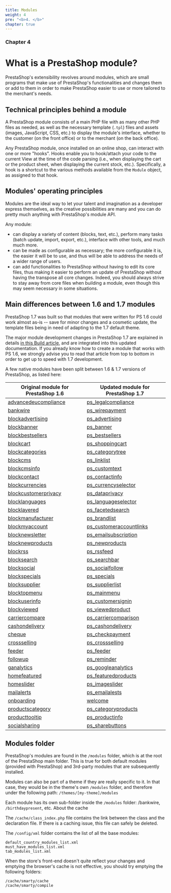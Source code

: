 ```yaml
---
title: Modules
weight: 4
pre: "<b>4. </b>"
chapter: true
---
```


### Chapter 4

What is a PrestaShop module?
============================

PrestaShop's extensibility revolves around modules, which are small
programs that make use of PrestaShop's functionalities and changes them
or add to them in order to make PrestaShop easier to use or more
tailored to the merchant's needs.

Technical principles behind a module
------------------------------------

A PrestaShop module consists of a main PHP file with as many other PHP
files as needed, as well as the necessary template (`.tpl`) files and
assets (images, JavaScript, CSS, etc.) to display the module's
interface, whether to the customer (on the front office) or to the
merchant (on the back office).

Any PrestaShop module, once installed on an online shop, can interact
with one or more "hooks". Hooks enable you to hook/attach your code to
the current View at the time of the code parsing (i.e., when displaying
the cart or the product sheet, when displaying the current stock, etc.).
Specifically, a hook is a shortcut to the various methods available from
the `Module` object, as assigned to that hook.

Modules' operating principles
-----------------------------

Modules are the ideal way to let your talent and imagination as a
developer express themselves, as the creative possibilities are many and
you can do pretty much anything with PrestaShop's module API.

Any module:

-   can display a variety of content (blocks, text, etc.), perform many
    tasks (batch update, import, export, etc.), interface with other
    tools, and much much more.
-   can be made as configurable as necessary; the more configurable it
    is, the easier it will be to use, and thus will be able to address
    the needs of a wider range of users.
-   can add functionalities to PrestaShop without having to edit its
    core files, thus making it easier to perform an update of PrestaShop
    without having the transpose all core changes. Indeed, you should
    always strive to stay away from core files when building a module,
    even though this may seem necessary in some situations.

Main differences between 1.6 and 1.7 modules
--------------------------------------------

PrestaShop 1.7 was built so that modules that were written for PS 1.6
could work almost as-is -- save for minor changes and a cosmetic update,
the template files being in need of adapting to the 1.7 default theme.

The major module development changes in PrestaShop 1.7 are explained in
details [in this Build
article](http://build.prestashop.com/news/module-development-changes-in-17/),
and are integrated into this updated documentation. If you already know
how to create a module that works with PS 1.6, we strongly advise you to
read that article from top to bottom in order to get up to speed with
1.7 development.

A few native modules have been split between 1.6 & 1.7 versions of PrestaShop, as listed here:

| Original module for PrestaShop 1.6 | Updated module for PrestaShop 1.7 |
| -----------------------------------|-----------------------------------|
| [advancedeucompliance](https://github.com/PrestaShop/advancedeucompliance) | [ps_legalcompliance](https://github.com/PrestaShop/ps_legalcompliance) |
| [bankwire](https://github.com/PrestaShop/bankwire) | [ps_wirepayment](https://github.com/PrestaShop/ps_wirepayment) |
| [blockadvertising](https://github.com/PrestaShop/blockadvertising) | [ps_advertising](https://github.com/PrestaShop/ps_advertising) |
| [blockbanner](https://github.com/PrestaShop/blockbanner) | [ps_banner](https://github.com/PrestaShop/ps_banner) |
| [blockbestsellers](https://github.com/PrestaShop/blockbestsellers) | [ps_bestsellers](https://github.com/PrestaShop/ps_bestsellers) |
| [blockcart](https://github.com/PrestaShop/blockcart) | [ps_shoppingcart](https://github.com/PrestaShop/ps_shoppingcart) |
| [blockcategories](https://github.com/PrestaShop/blockcategories) | [ps_categorytree](https://github.com/PrestaShop/ps_categorytree) |
| [blockcms](https://github.com/PrestaShop/blockcms) | [ps_linklist](https://github.com/PrestaShop/ps_linklist) |
| [blockcmsinfo](https://github.com/PrestaShop/blockcmsinfo) | [ps_customtext](https://github.com/PrestaShop/ps_customtext) |
| [blockcontact](https://github.com/PrestaShop/blockcontact) | [ps_contactinfo](https://github.com/PrestaShop/ps_contactinfo) |
| [blockcurrencies](https://github.com/PrestaShop/blockcurrencies) | [ps_currencyselector](https://github.com/PrestaShop/ps_currencyselector) |
| [blockcustomerprivacy](https://github.com/PrestaShop/blockcustomerprivacy) | [ps_dataprivacy](https://github.com/PrestaShop/ps_dataprivacy) |
| [blocklanguages](https://github.com/PrestaShop/blocklanguages) | [ps_languageselector](https://github.com/PrestaShop/ps_languageselector) |
| [blocklayered](https://github.com/PrestaShop/blocklayered) | [ps_facetedsearch](https://github.com/PrestaShop/ps_facetedsearch) |
| [blockmanufacturer](https://github.com/PrestaShop/blockmanufacturer) | [ps_brandlist](https://github.com/PrestaShop/ps_brandlist) |
| [blockmyaccount](https://github.com/PrestaShop/blockmyaccount) | [ps_customeraccountlinks](https://github.com/PrestaShop/ps_customeraccountlinks) |
| [blocknewsletter](https://github.com/PrestaShop/blocknewsletter) | [ps_emailsubscription](https://github.com/PrestaShop/ps_emailsubscription) |
| [blocknewproducts](https://github.com/PrestaShop/blocknewproducts) | [ps_newproducts](https://github.com/PrestaShop/ps_newproducts) |
| [blockrss](https://github.com/PrestaShop/blockrss) | [ps_rssfeed](https://github.com/PrestaShop/ps_rssfeed) |
| [blocksearch](https://github.com/PrestaShop/blocksearch) | [ps_searchbar](https://github.com/PrestaShop/ps_searchbar) |
| [blocksocial](https://github.com/PrestaShop/blocksocial) | [ps_socialfollow](https://github.com/PrestaShop/ps_socialfollow) |
| [blockspecials](https://github.com/PrestaShop/blockspecials) | [ps_specials](https://github.com/PrestaShop/ps_specials) |
| [blocksupplier](https://github.com/PrestaShop/blocksupplier) | [ps_supplierlist](https://github.com/PrestaShop/ps_supplierlist) |
| [blocktopmenu](https://github.com/PrestaShop/blocktopmenu) | [ps_mainmenu](https://github.com/PrestaShop/ps_mainmenu) |
| [blockuserinfo](https://github.com/PrestaShop/blockuserinfo) | [ps_customersignin](https://github.com/PrestaShop/ps_customersignin) |
| [blockviewed](https://github.com/PrestaShop/blockviewed) | [ps_viewedproduct](https://github.com/PrestaShop/ps_viewedproduct) |
| [carriercompare](https://github.com/PrestaShop/carriercompare) | [ps_carriercomparison](https://github.com/PrestaShop/ps_carriercomparison) |
| [cashondelivery](https://github.com/PrestaShop/cashondelivery) | [ps_cashondelivery](https://github.com/PrestaShop/ps_cashondelivery) |
| [cheque](https://github.com/PrestaShop/cheque) | [ps_checkpayment](https://github.com/PrestaShop/ps_checkpayment) |
| [crossselling](https://github.com/PrestaShop/crossselling) | [ps_crossselling](https://github.com/PrestaShop/ps_crossselling) |
| [feeder](https://github.com/PrestaShop/feeder) | [ps_feeder](https://github.com/PrestaShop/ps_feeder) |
| [followup](https://github.com/PrestaShop/followup/) | [ps_reminder](https://github.com/PrestaShop/ps_reminder) |
| [ganalytics](https://github.com/PrestaShop/ganalytics) | [ps_googleanalytics](https://github.com/PrestaShop/ps_googleanalytics) |
| [homefeatured](https://github.com/PrestaShop/homefeatured) | [ps_featuredproducts](https://github.com/PrestaShop/ps_featuredproducts) |
| [homeslider](https://github.com/PrestaShop/homeslider) | [ps_imageslider](https://github.com/PrestaShop/ps_imageslider) |
| [mailalerts](https://github.com/PrestaShop/mailalerts) | [ps_emailalests](https://github.com/PrestaShop/ps_emailalests) |
| [onboarding](https://github.com/PrestaShop/onboarding) | [welcome](https://github.com/PrestaShop/welcome) |
| [productscategory](https://github.com/PrestaShop/productscategory) | [ps_categoryproducts](https://github.com/PrestaShop/ps_categoryproducts) |
| [producttooltip](https://github.com/PrestaShop/producttooltip) | [ps_productinfo](https://github.com/PrestaShop/ps_productinfo) |
| [socialsharing](https://github.com/PrestaShop/socialsharing) | [ps_sharebuttons](https://github.com/PrestaShop/ps_sharebuttons) |

Modules folder
--------------

PrestaShop's modules are found in the `/modules` folder, which is at the
root of the PrestaShop main folder. This is true for both default
modules (provided with PrestaShop) and 3rd-party modules that are
subsequently installed.

Modules can also be part of a theme if they are really specific to it.
In that case, they would be in the theme's own `/modules` folder, and
therefore under the following path: `/themes/[my-theme]/modules`

Each module has its own sub-folder inside the `/modules` folder:
/bankwire, `/birthdaypresent`, etc. About the cache

The `/cache/class_index.php` file contains the link between the class
and the declaration file. If there is a caching issue, this file can
safely be deleted.

The `/config/xml` folder contains the list of all the base modules:

    default_country_modules_list.xml
    must_have_modules_list.xml
    tab_modules_list.xml

When the store's front-end doesn't quite reflect your changes and
emptying the browser's cache is not effective, you should try emptying
the following folders:

    /cache/smarty/cache
    /cache/smarty/compile

